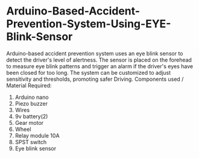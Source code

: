 # Arduino-Based-Accident-Prevention-System-Using-EYE-Blink-Sensor
Arduino-based accident prevention system uses an eye blink sensor to detect the driver's level of alertness. The sensor is placed on the forehead to measure eye blink patterns and trigger an alarm if the driver's eyes have been closed for too long. The system can be customized to adjust sensitivity and thresholds, promoting safer Driving.
Components used / Material Required:

1) Arduino nano
2) Piezo buzzer
3) Wires
4) 9v battery(2)
5) Gear motor 
6) Wheel 
7) Relay module 10A
8) SPST switch
9) Eye blink sensor
